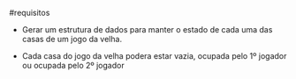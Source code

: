 #requisitos

* Gerar um estrutura de dados para manter o estado de cada uma das casas de um jogo da velha.

* Cada casa do jogo da velha podera estar vazia, ocupada pelo 1º jogador ou ocupada pelo 2º jogador
